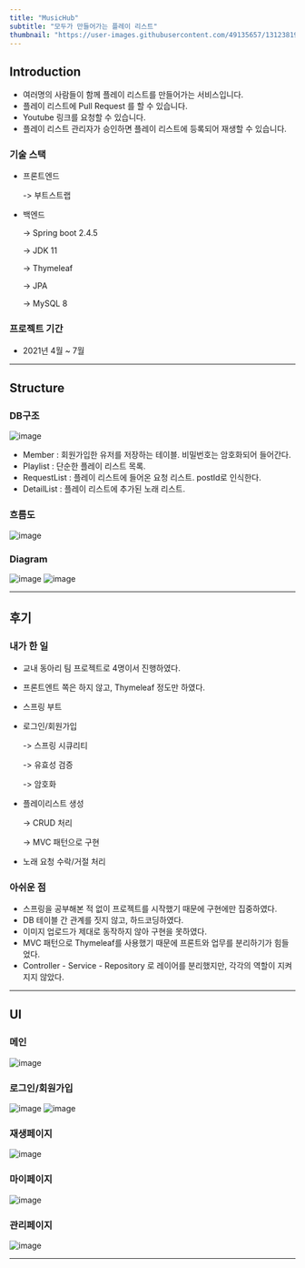 ```yaml
---
title: "MusicHub"
subtitle: "모두가 만들어가는 플레이 리스트"
thumbnail: "https://user-images.githubusercontent.com/49135657/131238197-bc37ec44-1867-4429-82e2-3d5ca3e67c74.png"
---
```


## Introduction
* 여러명의 사람들이 함께 플레이 리스트를 만들어가는 서비스입니다.
* 플레이 리스트에 Pull Request 를 할 수 있습니다.
* Youtube 링크를 요청할 수 있습니다.
* 플레이 리스트 관리자가 승인하면 플레이 리스트에 등록되어 재생할 수 있습니다.


### 기술 스택

* 프론트엔드

  -> 부트스트랩

* 백엔드

  -> Spring boot 2.4.5

  -> JDK 11

  -> Thymeleaf

  -> JPA

  -> MySQL 8

### 프로젝트 기간
* 2021년 4월 ~ 7월

---

## Structure

### DB구조
![image](https://user-images.githubusercontent.com/49135657/131238180-1db2f899-1199-48b7-911e-9ace830f58f6.png)
* Member : 회원가입한 유저를 저장하는 테이블. 비밀번호는 암호화되어 들어간다.
* Playlist : 단순한 플레이 리스트 목록.
* RequestList : 플레이 리스트에 들어온 요청 리스트. postId로 인식한다.
* DetailList : 플레이 리스트에 추가된 노래 리스트.

### 흐름도
![image](https://user-images.githubusercontent.com/49135657/131238373-b2bf348d-b3b2-4429-95cc-dbc14d66d34c.png)
### Diagram
![image](https://user-images.githubusercontent.com/49135657/131238511-16f015c4-e079-43bf-adbb-14ca9d8115c6.png)
![image](https://user-images.githubusercontent.com/49135657/131240597-5ae57541-b6d4-4006-abd5-ce68c8c57463.png)

---

## 후기
### 내가 한 일
* 교내 동아리 팀 프로젝트로 4명이서 진행하였다.
* 프론트엔트 쪽은 하지 않고, Thymeleaf 정도만 하였다.
* 스프링 부트
* 로그인/회원가입

  -> 스프링 시큐리티

  -> 유효성 검증

  -> 암호화

* 플레이리스트 생성

  -> CRUD 처리

  -> MVC 패턴으로 구현

* 노래 요청 수락/거절 처리

### 아쉬운 점
* 스프링을 공부해본 적 없이 프로젝트를 시작했기 때문에 구현에만 집중하였다.
* DB 테이블 간 관계를 짓지 않고, 하드코딩하였다.
* 이미지 업로드가 제대로 동작하지 않아 구현을 못하였다.
* MVC 패턴으로 Thymeleaf를 사용했기 때문에 프론트와 업무를 분리하기가 힘들었다.
* Controller - Service - Repository 로 레이어를 분리했지만, 각각의 역할이 지켜지지 않았다.
  


---

## UI

### 메인
![image](https://user-images.githubusercontent.com/49135657/131238197-bc37ec44-1867-4429-82e2-3d5ca3e67c74.png)
### 로그인/회원가입
![image](https://user-images.githubusercontent.com/49135657/131240669-173e0144-094f-4594-a179-d8ff25e21011.png)
![image](https://user-images.githubusercontent.com/49135657/131240673-0ff1872c-bf7c-40df-97ec-21e540e4a6c1.png)
### 재생페이지
![image](https://user-images.githubusercontent.com/49135657/131240748-796904ce-b410-4d4a-8c93-8dbceb4009a0.png)
### 마이페이지
![image](https://user-images.githubusercontent.com/49135657/131240749-04906d34-3f33-4e97-8d47-2282d775fd81.png)
### 관리페이지
![image](https://user-images.githubusercontent.com/49135657/131240751-d8ad68fa-c058-4b4c-8bb7-a9cb537091b5.png)

---
